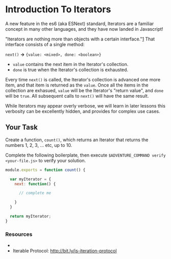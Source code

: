 # Introduction To Iterators

A new feature in the es6 (aka ESNext) standard, Iterators are a familiar concept in many other languages, and they have now landed in Javascript!

"Iterators are nothing more than objects with a certain interface."[1] That interface consists of a single method:

`next()` **->** `{value: <mixed>, done: <boolean>}`

* `value` contains the next item in the Iterator's collection.
* `done` is true when the Iterator's collection is exhausted.

Every time `next()` is called, the Iterator's collection is advanced one more item, and that item is returned as the `value`. Once all the items in the collection are exhasued, `value` will be the Iterator's "return value", and `done` will be `true`. All subsequent calls to `next()` will have the same result.

While Iterators may appear overly verbose, we will learn in later lessons this verbosity can be excellently hidden, and provides for complex use cases.

## Your Task

Create a function, `count()`, which returns an Iterator that returns the numbers
1, 2, 3, ... etc, up to 10.

Complete the following boilerplate, then execute `$ADVENTURE_COMMAND verify <your-file.js>` to verify your solution.

```js
module.exports = function count() {

  var myIterator = {
    next: function() {

      // complete me

    }
  }

  return myIterator;
}
```

### Resources

 * [1]: https://leanpub.com/understandinges6/read#leanpub-auto-what-are-iterators
 * Iterable Protocol: http://bit.ly/js-iteration-protocol
